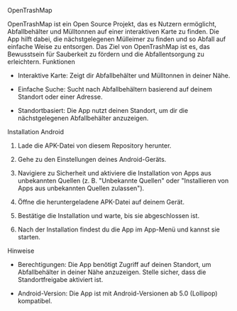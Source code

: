 OpenTrashMap

OpenTrashMap ist ein Open Source Projekt, das es Nutzern ermöglicht, Abfallbehälter und Mülltonnen auf einer interaktiven Karte zu finden. Die App hilft dabei, die nächstgelegenen Mülleimer zu finden und so Abfall auf einfache Weise zu entsorgen. Das Ziel von OpenTrashMap ist es, das Bewusstsein für Sauberkeit zu fördern und die Abfallentsorgung zu erleichtern.
Funktionen

   - Interaktive Karte: Zeigt dir Abfallbehälter und Mülltonnen in deiner Nähe.

   - Einfache Suche: Sucht nach Abfallbehältern basierend auf deinem Standort oder einer Adresse.

   - Standortbasiert: Die App nutzt deinen Standort, um dir die nächstgelegenen Abfallbehälter anzuzeigen.

Installation
Android

  1.  Lade die APK-Datei von diesem Repository herunter.

  2.  Gehe zu den Einstellungen deines Android-Geräts.

  3.  Navigiere zu Sicherheit und aktiviere die Installation von Apps aus unbekannten Quellen (z. B. "Unbekannte Quellen" oder "Installieren von Apps aus unbekannten Quellen zulassen").

  4.  Öffne die heruntergeladene APK-Datei auf deinem Gerät.

  5.  Bestätige die Installation und warte, bis sie abgeschlossen ist.

  6.  Nach der Installation findest du die App im App-Menü und kannst sie starten.

Hinweise

   - Berechtigungen: Die App benötigt Zugriff auf deinen Standort, um Abfallbehälter in deiner Nähe anzuzeigen. Stelle sicher, dass die Standortfreigabe aktiviert ist.

   - Android-Version: Die App ist mit Android-Versionen ab 5.0 (Lollipop) kompatibel.
